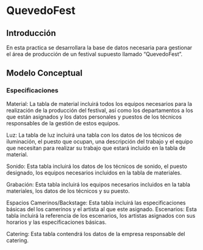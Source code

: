 # QuevedoFest

## Introducción
En esta practica se desarrollara la base de datos necesaria para gestionar el área de producción de un festival supuesto llamado “QuevedoFest”.

## Modelo Conceptual

### Especificaciones

Material: La tabla de material incluirá todos los equipos necesarios para la realización de la producción del festival, así como los departamentos a los que están asignados y los datos personales y puestos de los técnicos responsables de la gestión de estos equipos.

Luz: La tabla de luz incluirá una tabla con los datos de los técnicos de iluminación, el puesto que ocupan, una descripción del trabajo y el equipo que necesitan para realizar su trabajo que estará incluido en la tabla de material.

Sonido: Esta tabla incluirá los datos de los técnicos de sonido, el puesto designado, los equipos necesarios incluidos en la tabla de materiales.

Grabación: Esta tabla incluirá los equipos necesarios incluidos en la tabla materiales, los datos de los técnicos y su puesto.

Espacios
	Camerinos/Backstage: Esta tabla incluirá las especificaciones básicas del los camerinos y el artista al que este asignado.
	Escenarios: Esta tabla incluirá la referencia de los escenarios, los artistas asignados con sus horarios y las especificaciones                   básicas.

Catering: Esta tabla contendrá los datos de la empresa responsable del catering.
